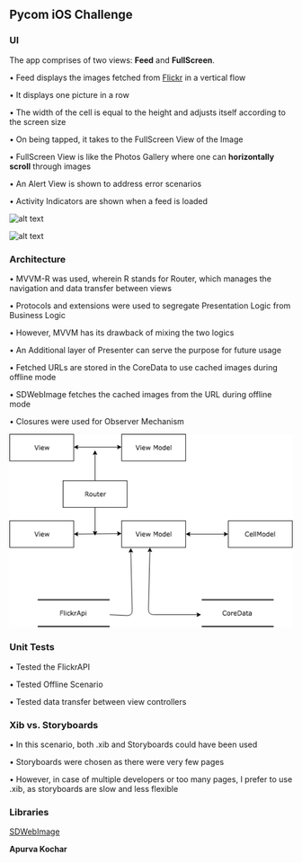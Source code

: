## Pycom iOS Challenge

### UI

The app comprises of two views: **Feed** and **FullScreen**.

• Feed displays the images fetched from [Flickr](https://www.flickr.com) in a vertical flow

• It displays one picture in a row

• The width of the cell is equal to the height and adjusts itself according to the screen size

• On being tapped, it takes to the FullScreen View of the Image

• FullScreen View is like the Photos Gallery where one can **horizontally scroll** through images

• An Alert View is shown to address error scenarios

• Activity Indicators are shown when a feed is loaded

![alt text](https://raw.githubusercontent.com/apurvaakochar/Pycom-iOS-Challenge/blob/master/feed.png)

![alt text](https://raw.githubusercontent.com/apurvaakochar/Pycom-iOS-Challenge/blob/master/fullscreen.png)

### Architecture

• MVVM-R was used, wherein R stands for Router, which manages the navigation and data transfer between views 

• Protocols and extensions were used to segregate Presentation Logic from Business Logic

• However, MVVM has its drawback of mixing the two logics

• An Additional layer of Presenter can serve the purpose for future usage

• Fetched URLs are stored in the CoreData to use cached images during offline mode

• SDWebImage fetches the cached images from the URL during offline mode

• Closures were used for Observer Mechanism

![alt text](https://raw.githubusercontent.com/apurvaakochar/Pycom-iOS-Challenge/master/PycomiOSChallenge.png)


### Unit Tests

• Tested the FlickrAPI

• Tested Offline Scenario

• Tested data transfer between view controllers

### Xib vs. Storyboards

• In this scenario, both .xib and Storyboards could have been used

• Storyboards were chosen as there were very few pages

• However, in case of multiple developers or too many pages, I prefer to use .xib, as storyboards are slow and less flexible

### Libraries

[SDWebImage](https://github.com/rs/SDWebImage)

**Apurva Kochar**
